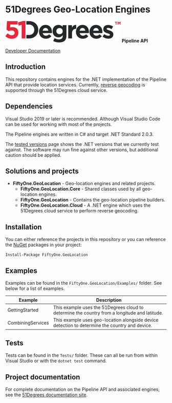 # 51Degrees Geo-Location Engines

![51Degrees](https://raw.githubusercontent.com/51Degrees/common-ci/main/images/logo/360x67.png "Data rewards the curious") **Pipeline API**

[Developer Documentation](https://51degrees.com/location-dotnet/index.html?utm_source=github&utm_medium=repository&utm_content=documentation&utm_campaign=dotnet-open-source "developer documentation")
## Introduction

This repository contains engines for the .NET implementation of the Pipeline API 
that provide location services.
Currently, [reverse geocoding](https://en.wikipedia.org/wiki/Reverse_geocoding) 
is supported through the 51Degrees cloud service.

## Dependencies

Visual Studio 2019 or later is recommended. Although Visual Studio Code can be used for working with most of the projects.

The Pipeline engines are written in C# and target .NET Standard 2.0.3.

The [tested versions](https://51degrees.com/documentation/_info__tested_versions.html) page shows 
the .NET versions that we currently test against. The software may run fine against other versions, 
but additional caution should be applied.

## Solutions and projects

- **FiftyOne.GeoLocation** - Geo-location engines and related projects.
  - **FiftyOne.GeoLocation.Core** - Shared classes used by all geo-location engines.
  - **FiftyOne.GeoLocation** - Contains the geo-location pipeline builders.
  - **FiftyOne.GeoLocation.Cloud** - A .NET engine which uses the 51Degrees cloud service to perform reverse geocoding.
  
## Installation

You can either reference the projects in this repository or you can reference the [NuGet][nuget] packages in your project:

```
Install-Package FiftyOne.GeoLocation
```

## Examples

Examples can be found in the `FiftyOne.GeoLocation/Examples/` folder. See below for a list of examples.

|Example|Description|
|-------|-----------|
|GettingStarted|This example uses the 51Degrees cloud to determine the country from a longitude and latitude.|
|CombiningServices|This example uses geo-location alongside device detection to determine the country and device.|

## Tests

Tests can be found in the `Tests/` folder. These can all be run from within Visual Studio or 
with the `dotnet test` command.

## Project documentation

For complete documentation on the Pipeline API and associated engines, see the [51Degrees documentation site][Documentation].

[Documentation]: https://51degrees.com/documentation/index.html
[nuget]: https://www.nuget.org/packages/FiftyOne.GeoLocation/

